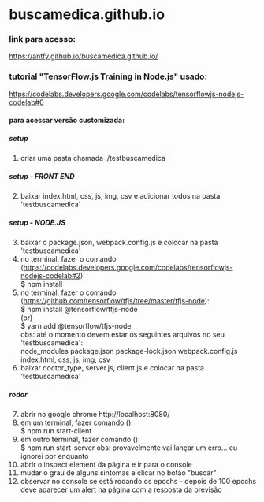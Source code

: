 # buscamedica.github.io

### link para acesso:
https://antfy.github.io/buscamedica.github.io/

### tutorial "TensorFlow.js Training in Node.js" usado:
https://codelabs.developers.google.com/codelabs/tensorflowjs-nodejs-codelab#0

#### para acessar versão customizada:

##### setup
1. criar uma pasta chamada ./testbuscamedica

##### setup - FRONT END
2. baixar index.html, css, js, img, csv e adicionar todos na pasta 'testbuscamedica'

##### setup - NODE.JS
3. baixar o package.json, webpack.config.js e colocar na pasta 'testbuscamedica'
4. no terminal, fazer o comando (https://codelabs.developers.google.com/codelabs/tensorflowjs-nodejs-codelab#2): <br/>
      $ npm install
5. no terminal, fazer o comando (https://github.com/tensorflow/tfjs/tree/master/tfjs-node): <br/>
      $ npm install @tensorflow/tfjs-node <br/>
     (or) <br/>
      $ yarn add @tensorflow/tfjs-node <br/>
obs: até o momento devem estar os seguintes arquivos no seu 'testbuscamedica': <br/>
node_modules  package.json  package-lock.json  webpack.config.js <br/>
index.html, css, js, img, csv
6. baixar doctor_type, server.js, client.js e colocar na pasta 'testbuscamedica'
 
 ##### rodar
7. abrir no google chrome http://localhost:8080/
8. em um terminal, fazer comando (): <br/>
      $ npm run start-client
9. em outro terminal, fazer comando (): <br/>
      $ npm run start-server
obs: provavelmente vai lançar um erro... eu ignorei por enquanto
10. abrir o inspect element da página e ir para o console
11. mudar o grau de alguns sintomas e clicar no botão "buscar"
12. observar no console se está rodando os epochs - depois de 100 epochs deve aparecer um alert na página com a resposta da previsão 
